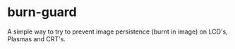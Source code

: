 burn-guard
==========

A simple way to try to prevent image persistence (burnt in image) on LCD's, Plasmas and CRT's.
